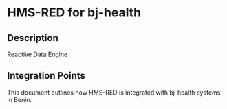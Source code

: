 # HMS-RED for bj-health

## Description

Reactive Data Engine

## Integration Points

This document outlines how HMS-RED is integrated with bj-health systems in Benin.
